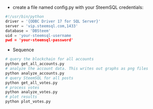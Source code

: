 * create a file named config.py with your SteemSQL credentials:
```python
#!/usr/bin/python
driver = '{ODBC Driver 17 for SQL Server}'
server = 'vip.steemsql.com,1433'
database = 'DBSteem'
uid = 'your-steemsql-username
pwd = 'your-steemsql-password'
```
* Sequence
```bash
# query the blockchain for all accounts
python get_all_accounts.py
# analyze the account data. This writes out graphs as png files
python analyze_accounts.py
# query SteemSQL for all posts
python get_all_votes.py
# process votes
python analyze_votes.py
# plot results
python plot_votes.py
```
